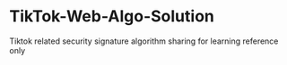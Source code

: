 # TikTok-Web-Algo-Solution
Tiktok related security signature algorithm sharing for learning reference only

